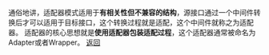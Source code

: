 通俗地讲，适配器模式适用于**有相关性但不兼容的结构**，源接口通过一个中间件转换后才可以适用于目标接口，这个转换过程就是适配，这个中间件就称之为适配器。
适配器的核心思想就是**使用适配器包装适配过程**，这个适配器通常被命名为Adapter或者Wrapper。
[返回](结构型模式/readme.md)